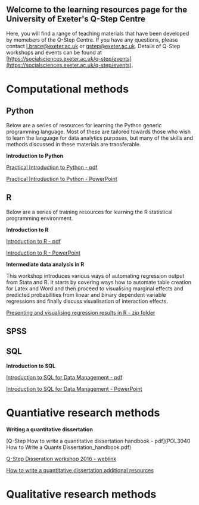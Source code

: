 ## Welcome to the learning resources page for the University of Exeter's Q-Step Centre
Here, you will find a range of teaching materials that have been developed by memebers of the Q-Step Centre. If you have any questions, please contact [l.brace@exeter.ac.uk](l.brace@exeter.ac.uk) or [qstep@exeter.ac.uk](qstep@exeter.ac.uk). Details of Q-Step workshops and events can be found at [https://socialsciences.exeter.ac.uk/q-step/events](https://socialsciences.exeter.ac.uk/q-step/events).


# Computational methods
## Python
Below are a series of resources for learning the Python generic programming language. Most of these are tailored towards those who wish to learn the language for data analytics purposes, but many of the skills and methods discussed in these materials are transferable.

**Introduction to Python**

[Practical Introduction to Python - pdf](Q-Step_WS_02102019_Practical_introduction_to_Python.pdf)

[Practical Introduction to Python - PowerPoint](Q-Step_WS_02102019_Practical_introduction_to_Python.pptx)

## R
Below are a series of training resources for learning the R statistical programming environment.

**Introduction to R**

[Introduction to R - pdf](Q-Step_WS_09012019_An_introduction_to_R.pdf)

[Introduction to R - PowerPoint](Q-Step_WS_09012019_An_introduction_to_R.pptx)

**Intermediate data analysis in R**

This workshop introduces various ways of automating regression output from Stata and R. It starts by covering ways how to automate table creation for Latex and Word and then proceed to visualising marginal effects and predicted probabilities from linear and binary dependent variable regressions and finally discuss visualisation of interaction effects.

[Presenting and visualising regression results in R - zip folder](Presenting_and_visualising_regression_results_in_R.zip)


## SPSS

## SQL
**Introduction to SQL**

[Introduction to SQL for Data Management - pdf](Q-Step_WS_20032019_Intro_to_SQL_for_Data_Science.pdf)

[Introduction to SQL for Data Management - PowerPoint](Q-Step_WS_20032019_Intro_to_SQL_for_Data_Science.pptx)

# Quantiative research methods


**Writing a quantitative dissertation**

[Q-Step How to write a quantitative dissertation handbook - pdf](POL3040 How to Write a Quants Dissertation_handbook.pdf)

[Q-Step Disseration workshop 2016 - weblink](http://connect.exeter.ac.uk/p6ucunmp6a4/?proto=true)

[How to write a quantitative dissertation additional resources](Writing_quantitative_dissertation_supporting_materials.zip)

# Qualitative research methods


